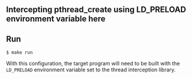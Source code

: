 ## Intercepting pthread_create using LD_PRELOAD environment variable here

## Run
```shell
$ make run
```

With this configuration, the target program will need to be built with the `LD_PRELOAD` environment variable set to the thread interception library.
